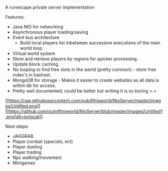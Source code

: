 

A runescape private server implementation


Features:
- Java NIO for networking
- Asynchronous player loading/saving
- Event bus architecture
	- Build local players list inbetween successive executions of the main world loop.
- Virtual world system
- Store and retrieve players by regions for quicker processing.
- Update block caching.
- No looping to find free slots in the world (pretty common) - store free index's in hashset.
- MongoDB for storage - Makes it easier to create websites as all data is within db for access.
- Pretty well documented, could be better but writing it is so boring >.<


[[https://raw.githubusercontent.com/outofthisworld/NioServer/master/images/Untitled.png]]
[[https://github.com/outofthisworld/NioServer/blob/master/images/Untitled1.png|alt=octocat]]


Next steps:

- JAGGRAB.
- Player combat (specials, ect)
- Player dueling
- Player trading
- Npc walking/movement
- Minigames

